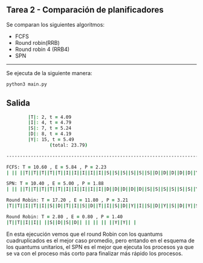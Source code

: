 Tarea 2 - Comparación de planificadores
---

Se comparan los siguientes algoritmos:

* FCFS
* Round robin(RRB)
* Round robin 4 (RRB4)
* SPN

---

Se ejecuta de la siguiente manera:

```zsh
python3 main.py
```

Salida
---

```zsh
        |T|: 2, t = 4.09
        |I|: 4, t = 4.79
        |S|: 7, t = 5.24
        |D|: 8, t = 4.19
        |Y|: 15, t = 5.49
                (total: 23.79)

----------------------------------------------------------------------------------------------------

FCFS: T = 10.60 , E = 5.84 , P = 2.23
| || ||T||T||T||T||T||I||I||I||I||I||S||S||S||S||S||S||D||D||D||D||D||Y||Y||Y||Y||Y||Y|

SPN: T = 10.40 , E = 5.00 , P = 1.88
| || ||T||T||T||T||T||I||I||I||I||I||D||D||D||D||D||S||S||S||S||S||S||Y||Y||Y||Y||Y||Y|| |

Round Robin: T = 17.20 , E = 11.80 , P = 3.21
|T||T||I||T||I||S||D||T||I||S||D||T||I||S||D||Y||I||S||D||Y||S||D||Y||S||Y||Y||Y|| |

Round Robin: T = 2.80 , E = 0.80 , P = 1.40
|T||T||I||I|| ||S||D||S||D|| || || || ||Y||Y|| |
```

En esta ejecución vemos que el round Robin con los quantums cuadruplicados
es el mejor caso promedio, pero entando en el esquema de los quantums
unitarios, el SPN es el mejor que ejecuta los procesos ya que se va con el
proceso más corto para finalizar más rápido los procesos.
